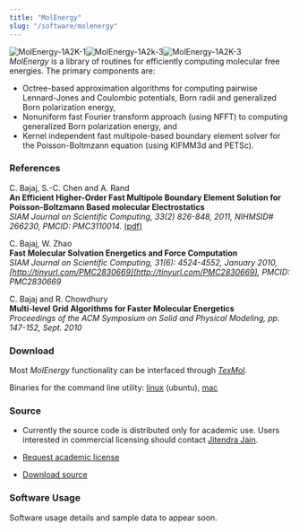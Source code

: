 ```yaml
---
title: "MolEnergy"
slug: "/software/molenergy"
---
```


![](http://www.cs.utexas.edu/~bajaj/cvc/software/images/1A2K-1.png "MolEnergy-1A2K-1")![](http://www.cs.utexas.edu/~bajaj/cvc/software/images/1A2K-2.png "MolEnergy-1A2k-3")![](http://www.cs.utexas.edu/~bajaj/cvc/software/images/1A2K-3.png "MolEnergy-1A2K-3")   
_MolEnergy_ is a library of routines for efficiently computing molecular free energies. The primary components are:

*   Octree-based approximation algorithms for computing pairwise Lennard-Jones and Coulombic potentials, Born radii and generalized Born polarization energy,
*   Nonuniform fast Fourier transform approach (using [](http://www-user.tu-chemnitz.de/~potts/nfft)NFFT) to computing generalized Born polarization energy, and
*   Kernel independent fast multipole-based boundary element solver for the Poisson-Boltmzann equation (using [](http://mrl.nyu.edu/~harper/kifmm3d/documentation)KIFMM3d and [](http://www.mcs.anl.gov/petsc)PETSc).

### References

C. Bajaj, S.-C. Chen and A. Rand  
**An Efficient Higher-Order Fast Multipole Boundary Element Solution for Poisson-Boltzmann Based molecular Electrostatics**   
_SIAM Journal on Scientific Computing, 33(2) 826-848, 2011, NIHMSID# 266230, PMCID: PMC3110014._ [(pdf)](http://www.ncbi.nlm.nih.gov/pmc/articles/PMC3110014/?tool=myncbi) 

C. Bajaj, W. Zhao   
**Fast Molecular Solvation Energetics and Force Computation**   
_SIAM Journal on Scientific Computing, 31(6): 4524-4552, January 2010, [http://tinyurl.com/PMC2830669](http://tinyurl.com/PMC2830669), PMCID: PMC2830669_ 

C. Bajaj and R. Chowdhury   
**Multi-level Grid Algorithms for Faster Molecular Energetics**   
_Proceedings of the ACM Symposium on Solid and Physical Modeling, pp. 147-152, Sept. 2010_ 

### Download

Most _MolEnergy_ functionality can be interfaced through _[TexMol](../texmol)_.   

Binaries for the command line utility: [linux](http://cvcweb.ices.utexas.edu/software/binaries/MolEnergy.ubuntu10.20110118) (ubuntu), [mac](http://cvcweb.ices.utexas.edu/software/binaries/MolEnergy.macOSXv10.5.20110114)

### Source

* Currently the source code is distributed only for academic use. Users interested in commercial licensing should contact [Jitendra Jain](mailto:jjain@otc.utexas.edu).   

* [Request academic license](http://cvcweb.ices.utexas.edu/software/license/MolEnergy.license_mail.php)   

* [Download source](http://cvcweb.ices.utexas.edu/cvcwp/?page_id=2455)

### Software Usage  
Software usage details and sample data to appear soon.